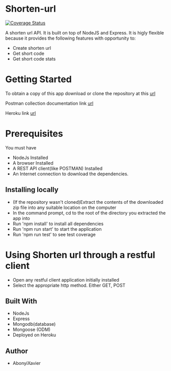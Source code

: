 # Shorten-url

[![Coverage Status](https://coveralls.io/repos/github/AbonyiXavier/Shorten-url/badge.svg?branch=main)](https://coveralls.io/github/AbonyiXavier/Shorten-url?branch=main)

A shorten url API. It is built on top of NodeJS and Express. It is higly flexible because it provides the following features with opportunity to:

- Create shorten url
- Get short code
- Get short code stats

# Getting Started


To obtain a copy of this app download or clone the repository at this [url](https://github.com/AbonyiXavier/Shorten-url)

Postman collection documentation link [url](https://documenter.getpostman.com/view/7775892/UyxjEkah)

Heroku link [url](https://shortenurl-api.herokuapp.com)

# Prerequisites

You must have

- NodeJs Installed
- A browser Installed
- A REST API client(like POSTMAN) Installed
- An Internet connection to download the dependencies.

## Installing locally

- (If the repository wasn't cloned)Extract the contents of the downloaded zip file into any suitable location on the computer
- In the command prompt, cd to the root of the directory you extracted the app into
- Run 'npm install' to install all dependencies
- Run 'npm run start' to start the application
- Run 'npm run test' to see test coverage

# Using Shorten url through a restful client

- Open any restful client application initially installed
- Select the appropriate http method. Either GET, POST

## Built With

- NodeJs
- Express
- Mongodb(database)
- Mongoose (ODM)
- Deployed on Heroku


## Author

- AbonyiXavier
